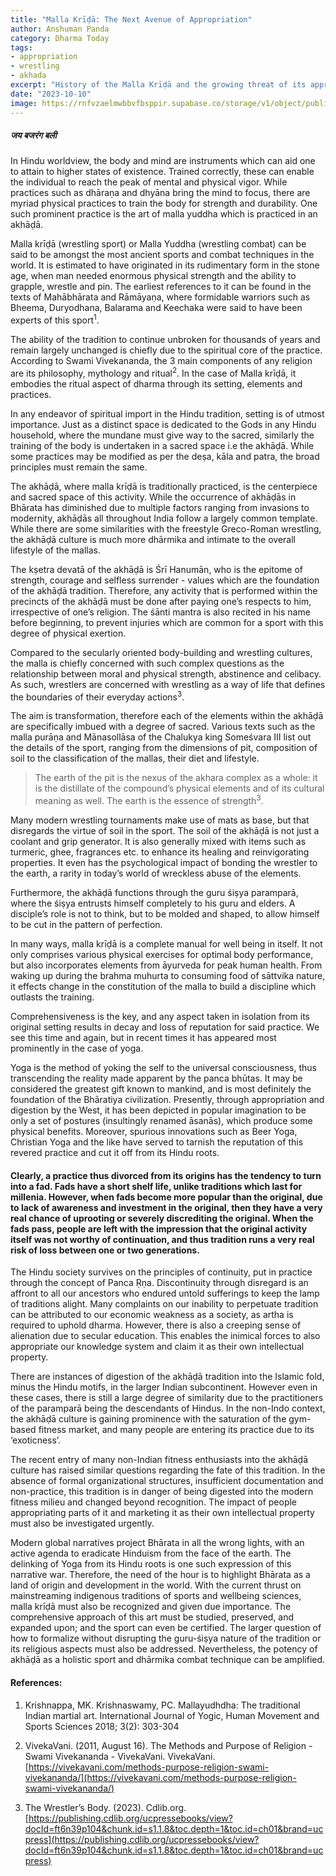 ```yaml
---
title: "Malla Krīḍā: The Next Avenue of Appropriation"
author: Anshuman Panda
category: Dharma Today
tags: 
- appropriation
- wrestling
- akhada
excerpt: "History of the Malla Krīḍā and the growing threat of its appropriation."
date: "2023-10-10"
image: https://rnfvzaelmwbbvfbsppir.supabase.co/storage/v1/object/public/brhatwebsite/05dhiti/mallakrida.webps
---
```


##### जय बजरंग बली 

In Hindu worldview, the body and mind are instruments which can aid one to attain to higher states of existence. Trained correctly, these can enable the individual to reach the peak of mental and physical vigor. While practices such as dhāraṇa and dhyāna  bring the mind to focus, there are myriad physical practices to train the body for strength and durability. One such prominent practice is the art of malla yuddha which is practiced in an akhāḍā. 

Malla krīḍā (wrestling sport) or Malla Yuddha (wrestling combat) can be said to be amongst the most ancient sports and combat techniques in the world. It is estimated to have originated in its rudimentary form in the stone age, when man needed enormous physical strength and the ability to grapple, wrestle and pin. The earliest references to it can be found in the texts of Mahābhārata and Rāmāyaṇa, where formidable warriors such as Bheema, Duryodhana, Balarama and Keechaka were said to have been experts of this sport<sup>1</sup>. 

The ability of the tradition to continue unbroken for thousands of years and remain largely unchanged is chiefly due to the spiritual core of the practice. According to Swami Vivekananda, the 3 main components of any religion are its philosophy, mythology and ritual<sup>2</sup>. In the case of Malla krīḍā, it embodies the ritual aspect of dharma through its setting, elements and practices.

In any endeavor of spiritual import in the Hindu tradition, setting is of utmost importance. Just as a distinct space is dedicated to the Gods in any Hindu household, where the mundane must give way to the sacred, similarly the training of the body is undertaken in a sacred space i.e the akhāḍā. While some practices may be modified as per the deṣa, kāla and patra, the broad principles must remain the same.  

The akhāḍā, where malla krīḍā is traditionally practiced, is the centerpiece and sacred space of this activity. While the occurrence of akhāḍās in Bhārata has diminished due to multiple factors ranging from invasions to modernity, akhāḍās all throughout India follow a largely common template. While there are some similarities with the freestyle Greco-Roman wrestling, the akhāḍā culture is much more dhārmika and intimate to the overall lifestyle of the mallas.

The kṣetra devatā of the akhāḍā is Śrī Hanumān, who is the epitome of strength, courage and selfless surrender - values which are the foundation of the akhāḍā tradition. Therefore, any activity that is performed within the precincts of the akhāḍā must be done after paying one’s respects to him, irrespective of one’s religion. The śānti mantra is also recited in his name before beginning, to prevent injuries which are common for a sport with this degree of physical exertion.

Compared to the secularly oriented body-building and wrestling cultures, the malla is chiefly concerned with such complex questions as the relationship between moral and physical strength, abstinence and celibacy. As such, wrestlers are concerned with wrestling as a way of life that defines the boundaries of their everyday actions<sup>3</sup>.

The aim is transformation, therefore each of the elements within the akhāḍā are specifically imbued with a degree of sacred. Various texts such as the malla purāṇa and Mānasollāsa of the Chalukya king Someśvara III list out the details of the sport, ranging from the dimensions of pit, composition of soil to the classification of the mallas, their diet and lifestyle.

> The earth of the pit is the nexus of the akhara complex as a whole: it is the distillate of the compound’s physical elements and of its cultural meaning as well. The earth is the essence of strength<sup>3</sup>.

Many modern wrestling tournaments make use of mats as base, but that disregards the virtue of soil in the sport. The soil of the akhāḍā is not just a coolant and grip generator. It is also generally mixed with items such as turmeric, ghee, fragrances etc. to enhance its healing and reinvigorating properties. It even has the psychological impact of bonding the wrestler to the earth, a rarity in today’s world of wreckless abuse of the elements.

Furthermore, the akhāḍā functions through the guru śiṣya paramparā, where the śiṣya entrusts himself completely to his guru and elders. A disciple’s role is not to think, but to be molded and shaped, to allow himself to be cut in the pattern of perfection.

In many ways, malla krīḍā is a complete manual for well being in itself. It not only comprises various physical exercises for optimal body performance, but also incorporates elements from āyurveda for peak human health. From waking up during the brahma muhurta to consuming food of sāttvika nature, it effects change in the constitution of the malla to build a discipline which outlasts the training.

Comprehensiveness is the key, and any aspect taken in isolation from its original setting results in decay and loss of reputation for said practice. We see this time and again, but in recent times it has appeared most prominently in the case of yoga. 

Yoga is the method of yoking the self to the universal consciousness, thus transcending the reality made apparent by the panca bhūtas. It may be considered the greatest gift known to mankind, and is most definitely the foundation of the Bhāratiya civilization. Presently, through appropriation and digestion by the West, it has been depicted in popular imagination to be only a set of postures (insultingly renamed āsanās), which produce some physical benefits. Moreover, spurious innovations such as Beer Yoga, Christian Yoga and the like have served to tarnish the reputation of this revered practice and cut it off from its Hindu roots.

#### Clearly, a practice thus divorced from its origins has the tendency to turn into a fad. Fads have a short shelf life, unlike traditions which last for millenia. However, when fads become more popular than the original, due to lack of awareness and investment in the original, then they have a very real chance of uprooting or severely discrediting the original. When the fads pass, people are left with the impression that the original activity itself was not worthy of continuation, and thus tradition runs a very real risk of loss between one or two generations.

The Hindu society survives on the principles of continuity, put in practice through the concept of Panca Ṛṇa. Discontinuity through disregard is an affront to all our ancestors who endured untold sufferings to keep the lamp of traditions alight. Many complaints on our inability to perpetuate tradition can be attributed to our economic weakness as a society, as artha is required to uphold dharma. However, there is also a creeping sense of alienation due to secular education. This enables the inimical forces to also appropriate our knowledge system and claim it as their own intellectual property.

There are instances of digestion of the akhāḍā tradition into the Islamic fold, minus the Hindu motifs, in the larger Indian subcontinent. However even in these cases, there is still a large degree of similarity due to the practitioners of the paramparā being the descendants of Hindus. In the non-Indo context, the akhāḍā culture is gaining prominence with the saturation of the gym-based fitness market, and many people are entering its practice due to its ‘exoticness’.

The recent entry of many non-Indian fitness enthusiasts into the akhāḍā culture has raised similar questions regarding the fate of this tradition. In the absence of formal organizational structures, insufficient documentation and non-practice, this tradition is in danger of being digested into the modern fitness milieu and changed beyond recognition. The impact of people appropriating parts of it and marketing it as their own intellectual property must also be investigated urgently. 

Modern global narratives project Bhārata in all the wrong lights, with an active agenda to eradicate Hinduism from the face of the earth. The delinking of Yoga from its Hindu roots is one such expression of this narrative war. Therefore, the need of the hour is to highlight Bhārata as a land of origin and development in the world. With the current thrust on mainstreaming indigenous traditions of sports and wellbeing sciences, malla krīḍā must also be recognized and given due importance. The comprehensive approach of this art must be studied, preserved, and expanded upon; and the sport can even be certified. The larger question of how to formalize without disrupting the guru-śiṣya nature of the tradition or its religious aspects must also be addressed. Nevertheless, the potency of akhāḍā as a holistic sport and dhārmika combat technique can be amplified.

#### References:

1. Krishnappa, MK. Krishnaswamy, PC. Mallayudhdha: The traditional Indian martial art. International Journal of Yogic, Human Movement and Sports Sciences 2018; 3(2): 303-304

2. VivekaVani. (2011, August 16). The Methods and Purpose of Religion - Swami Vivekananda - VivekaVani. VivekaVani. [https://vivekavani.com/methods-purpose-religion-swami-vivekananda/](https://vivekavani.com/methods-purpose-religion-swami-vivekananda/)

3. The Wrestler’s Body. (2023). Cdlib.org. [https://publishing.cdlib.org/ucpressebooks/view?docId=ft6n39p104&chunk.id=s1.1.8&toc.depth=1&toc.id=ch01&brand=ucpress](https://publishing.cdlib.org/ucpressebooks/view?docId=ft6n39p104&chunk.id=s1.1.8&toc.depth=1&toc.id=ch01&brand=ucpress)

